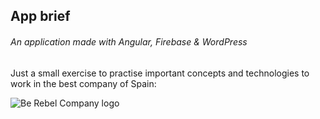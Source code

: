 ## App brief
###### An application made with Angular, Firebase & WordPress

Just a small exercise to practise important concepts and technologies to work in the best company of Spain:

![Be Rebel Company logo](https://berebel.io/wp-content/uploads/2022/01/BR_banner_home.png)
